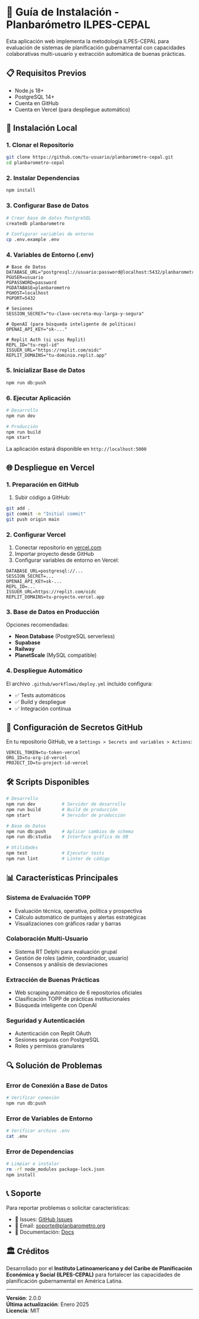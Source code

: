 # 🚀 Guía de Instalación - Planbarómetro ILPES-CEPAL

Esta aplicación web implementa la metodología ILPES-CEPAL para evaluación de sistemas de planificación gubernamental con capacidades colaborativas multi-usuario y extracción automática de buenas prácticas.

## 📋 Requisitos Previos

- Node.js 18+ 
- PostgreSQL 14+
- Cuenta en GitHub
- Cuenta en Vercel (para despliegue automático)

## 🔧 Instalación Local

### 1. Clonar el Repositorio

```bash
git clone https://github.com/tu-usuario/planbarometro-cepal.git
cd planbarometro-cepal
```

### 2. Instalar Dependencias

```bash
npm install
```

### 3. Configurar Base de Datos

```bash
# Crear base de datos PostgreSQL
createdb planbarometro

# Configurar variables de entorno
cp .env.example .env
```

### 4. Variables de Entorno (.env)

```env
# Base de Datos
DATABASE_URL="postgresql://usuario:password@localhost:5432/planbarometro"
PGUSER=usuario
PGPASSWORD=password
PGDATABASE=planbarometro
PGHOST=localhost
PGPORT=5432

# Sesiones
SESSION_SECRET="tu-clave-secreta-muy-larga-y-segura"

# OpenAI (para búsqueda inteligente de políticas)
OPENAI_API_KEY="sk-..."

# Replit Auth (si usas Replit)
REPL_ID="tu-repl-id"
ISSUER_URL="https://replit.com/oidc"
REPLIT_DOMAINS="tu-dominio.replit.app"
```

### 5. Inicializar Base de Datos

```bash
npm run db:push
```

### 6. Ejecutar Aplicación

```bash
# Desarrollo
npm run dev

# Producción
npm run build
npm start
```

La aplicación estará disponible en `http://localhost:5000`

## 🌐 Despliegue en Vercel

### 1. Preparación en GitHub

1. Subir código a GitHub:
```bash
git add .
git commit -m "Initial commit"
git push origin main
```

### 2. Configurar Vercel

1. Conectar repositorio en [vercel.com](https://vercel.com)
2. Importar proyecto desde GitHub
3. Configurar variables de entorno en Vercel:

```
DATABASE_URL=postgresql://...
SESSION_SECRET=...
OPENAI_API_KEY=sk-...
REPL_ID=...
ISSUER_URL=https://replit.com/oidc
REPLIT_DOMAINS=tu-proyecto.vercel.app
```

### 3. Base de Datos en Producción

Opciones recomendadas:
- **Neon Database** (PostgreSQL serverless)
- **Supabase** 
- **Railway**
- **PlanetScale** (MySQL compatible)

### 4. Despliegue Automático

El archivo `.github/workflows/deploy.yml` incluido configura:
- ✅ Tests automáticos
- ✅ Build y despliegue
- ✅ Integración continua

## 🔐 Configuración de Secretos GitHub

En tu repositorio GitHub, ve a `Settings > Secrets and variables > Actions`:

```
VERCEL_TOKEN=tu-token-vercel
ORG_ID=tu-org-id-vercel
PROJECT_ID=tu-project-id-vercel
```

## 🛠️ Scripts Disponibles

```bash
# Desarrollo
npm run dev          # Servidor de desarrollo
npm run build        # Build de producción
npm start            # Servidor de producción

# Base de Datos
npm run db:push      # Aplicar cambios de schema
npm run db:studio    # Interface gráfica de DB

# Utilidades
npm test             # Ejecutar tests
npm run lint         # Linter de código
```

## 📊 Características Principales

### Sistema de Evaluación TOPP
- Evaluación técnica, operativa, política y prospectiva
- Cálculo automático de puntajes y alertas estratégicas
- Visualizaciones con gráficos radar y barras

### Colaboración Multi-Usuario
- Sistema RT Delphi para evaluación grupal
- Gestión de roles (admin, coordinador, usuario)
- Consensos y análisis de desviaciones

### Extracción de Buenas Prácticas
- Web scraping automático de 6 repositorios oficiales
- Clasificación TOPP de prácticas institucionales
- Búsqueda inteligente con OpenAI

### Seguridad y Autenticación
- Autenticación con Replit OAuth
- Sesiones seguras con PostgreSQL
- Roles y permisos granulares

## 🔍 Solución de Problemas

### Error de Conexión a Base de Datos
```bash
# Verificar conexión
npm run db:push
```

### Error de Variables de Entorno
```bash
# Verificar archivo .env
cat .env
```

### Error de Dependencias
```bash
# Limpiar e instalar
rm -rf node_modules package-lock.json
npm install
```

## 📞 Soporte

Para reportar problemas o solicitar características:
- 🐛 Issues: [GitHub Issues](https://github.com/tu-usuario/planbarometro-cepal/issues)
- 📧 Email: soporte@planbarometro.org
- 📖 Documentación: [Docs](https://docs.planbarometro.org)

## 🏛️ Créditos

Desarrollado por el **Instituto Latinoamericano y del Caribe de Planificación Económica y Social (ILPES-CEPAL)** para fortalecer las capacidades de planificación gubernamental en América Latina.

---

**Versión**: 2.0.0  
**Última actualización**: Enero 2025  
**Licencia**: MIT